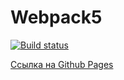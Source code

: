 # Webpack5

[![Build status](https://ci.appveyor.com/api/projects/status/eouai1kupklhq7p9?svg=true)](https://ci.appveyor.com/project/SergeyBildanov/helpdeskfrontend)

[Ссылка на Github Pages](https://sergeybildanov.github.io/helpdeskfrontend/)
